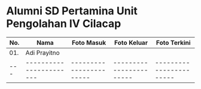 # Alumni SD Pertamina Unit Pengolahan IV Cilacap

| No. | Nama                    | Foto Masuk              | Foto Keluar             | Foto Terkini            |
| --- | ----------------------- | ----------------------- | ----------------------- | ----------------------- |
| 01. | Adi Prayitno            |                         |                         |                         |
| --- | ----------------------- | ----------------------- | ----------------------- | ----------------------- |

